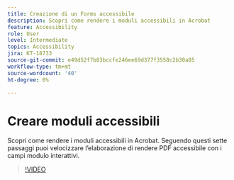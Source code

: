 ```yaml
---
title: Creazione di un Forms accessibile
description: Scopri come rendere i moduli accessibili in Acrobat
feature: Accessibility
role: User
level: Intermediate
topics: Accessibility
jira: KT-18733
source-git-commit: e49d52f7b83bccfe246ee69d377f3558c2b30a85
workflow-type: tm+mt
source-wordcount: '40'
ht-degree: 0%

---
```


# Creare moduli accessibili

Scopri come rendere i moduli accessibili in Acrobat. Seguendo questi sette passaggi puoi velocizzare l’elaborazione di rendere PDF accessibile con i campi modulo interattivi.

>[!VIDEO](https://video.tv.adobe.com/v/3471670?quality=12&learn=on&hidetitle=true&captions=ita)